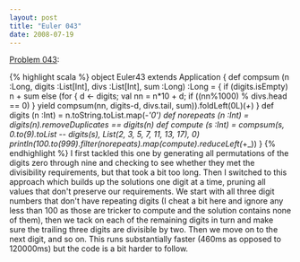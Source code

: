```yaml
---
layout: post
title: "Euler 043"
date: 2008-07-19
---
```


[Problem 043]\:

{% highlight scala %}
object Euler43 extends Application {
  def compsum (n :Long, digits :List[Int], divs :List[Int], sum :Long) :Long = {
    if (digits.isEmpty) n + sum
    else (for { d <- digits; val nn = n*10 + d; if ((nn%1000) % divs.head == 0) }
          yield compsum(nn, digits-d, divs.tail, sum)).foldLeft(0L)(_+_)
  }
  def digits (n :Int) = n.toString.toList.map(_-'0')
  def norepeats (n :Int) = digits(n).removeDuplicates == digits(n)
  def compute (s :Int) = compsum(s, 0.to(9).toList -- digits(s), List(2, 3, 5, 7, 11, 13, 17), 0)
  println(100.to(999).filter(norepeats).map(compute).reduceLeft(_+_))
}
{% endhighlight %}
I first tackled this one by generating all permutations of the digits zero through nine and checking to see whether they met the divisibility requirements, but that took a bit too long. Then I switched to this approach which builds up the solutions one digit at a time, pruning all values that don't preserve our requirements. We start with all three digit numbers that don't have repeating digits (I cheat a bit here and ignore any less than 100 as those are tricker to compute and the solution contains none of them), then we tack on each of the remaining digits in turn and make sure the trailing three digits are divisible by two. Then we move on to the next digit, and so on. This runs substantially faster (460ms as opposed to 120000ms) but the code is a bit harder to follow.



[Problem 043]: http://projecteuler.net/index.php?section=problems&id=43
